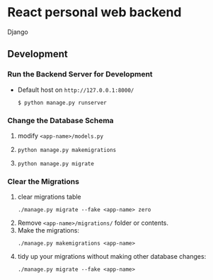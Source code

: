 # React personal web backend
Django

## Development
### Run the Backend Server for Development
- Default host on `http://127.0.0.1:8000/`
    ```
    $ python manage.py runserver
    ```

### Change the Database Schema
1. modify `<app-name>/models.py`
1. 
    ```
    python manage.py makemigrations
    ```
1. 
    ```
    python manage.py migrate
    ```

### Clear the Migrations
1. clear migrations table
    ```
    ./manage.py migrate --fake <app-name> zero
    ```
1. Remove `<app-name>/migrations/` folder or contents.
1. Make the migrations:
    ```
    ./manage.py makemigrations <app-name>
    ```
1. tidy up your migrations without making other database changes:
    ```
    ./manage.py migrate --fake <app-name>
    ```